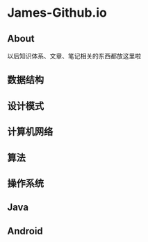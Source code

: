 # James-Github.io

## About
以后知识体系、文章、笔记相关的东西都放这里啦

## 数据结构

## 设计模式

## 计算机网络

## 算法

## 操作系统

## Java

## Android